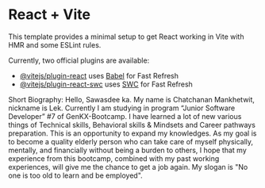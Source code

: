 # React + Vite

This template provides a minimal setup to get React working in Vite with HMR and some ESLint rules.

Currently, two official plugins are available:

- [@vitejs/plugin-react](https://github.com/vitejs/vite-plugin-react/blob/main/packages/plugin-react/README.md) uses [Babel](https://babeljs.io/) for Fast Refresh
- [@vitejs/plugin-react-swc](https://github.com/vitejs/vite-plugin-react-swc) uses [SWC](https://swc.rs/) for Fast Refresh

Short Biography:
Hello, Sawasdee ka. My name is Chatchanan Mankhetwit, nickname is Lek. Currently I am studying in program “Junior Software Developer” #7 of GenKX-Bootcamp. I have learned a lot of new various things of Technical skills, Behavioral skills & Mindsets and Career pathways preparation. This is an opportunity to expand my knowledges. As my goal is to become a quality elderly person who can take care of myself physically, mentally, and financially without being a burden to others, I hope that my experience from this bootcamp, combined with my past working experiences, will give me the chance to get a job again. My slogan is "No one is too old to learn and be employed".
